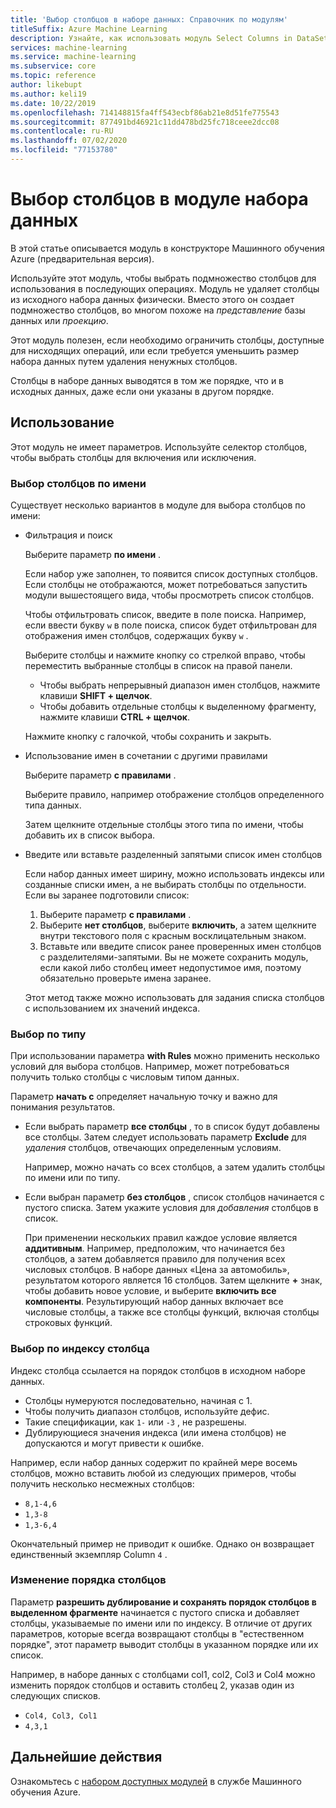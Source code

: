 ```yaml
---
title: 'Выбор столбцов в наборе данных: Справочник по модулям'
titleSuffix: Azure Machine Learning
description: Узнайте, как использовать модуль Select Columns in DataSet (выбор столбцов в наборе данных) в Машинное обучение Azure, чтобы выбрать подмножество столбцов для использования в нисходящих операциях.
services: machine-learning
ms.service: machine-learning
ms.subservice: core
ms.topic: reference
author: likebupt
ms.author: keli19
ms.date: 10/22/2019
ms.openlocfilehash: 714148815fa4ff543ecbf86ab21e8d51fe775543
ms.sourcegitcommit: 877491bd46921c11dd478bd25fc718ceee2dcc08
ms.contentlocale: ru-RU
ms.lasthandoff: 07/02/2020
ms.locfileid: "77153780"
---
```

# <a name="select-columns-in-dataset-module"></a>Выбор столбцов в модуле набора данных

В этой статье описывается модуль в конструкторе Машинного обучения Azure (предварительная версия).

Используйте этот модуль, чтобы выбрать подмножество столбцов для использования в последующих операциях. Модуль не удаляет столбцы из исходного набора данных физически. Вместо этого он создает подмножество столбцов, во многом похоже на *представление* базы данных или *проекцию*.

Этот модуль полезен, если необходимо ограничить столбцы, доступные для нисходящих операций, или если требуется уменьшить размер набора данных путем удаления ненужных столбцов.

Столбцы в наборе данных выводятся в том же порядке, что и в исходных данных, даже если они указаны в другом порядке.

## <a name="how-to-use"></a>Использование

Этот модуль не имеет параметров. Используйте селектор столбцов, чтобы выбрать столбцы для включения или исключения.

### <a name="choose-columns-by-name"></a>Выбор столбцов по имени

Существует несколько вариантов в модуле для выбора столбцов по имени: 

+ Фильтрация и поиск

    Выберите параметр **по имени** .

    Если набор уже заполнен, то появится список доступных столбцов. Если столбцы не отображаются, может потребоваться запустить модули вышестоящего вида, чтобы просмотреть список столбцов.

    Чтобы отфильтровать список, введите в поле поиска. Например, если ввести букву `w` в поле поиска, список будет отфильтрован для отображения имен столбцов, содержащих букву `w` .

    Выберите столбцы и нажмите кнопку со стрелкой вправо, чтобы переместить выбранные столбцы в список на правой панели.

    + Чтобы выбрать непрерывный диапазон имен столбцов, нажмите клавиши **SHIFT + щелчок**.
    + Чтобы добавить отдельные столбцы к выделенному фрагменту, нажмите клавиши **CTRL + щелчок**.

    Нажмите кнопку с галочкой, чтобы сохранить и закрыть.

+ Использование имен в сочетании с другими правилами

    Выберите параметр **с правилами** .
    
    Выберите правило, например отображение столбцов определенного типа данных.

    Затем щелкните отдельные столбцы этого типа по имени, чтобы добавить их в список выбора.

+ Введите или вставьте разделенный запятыми список имен столбцов

    Если набор данных имеет ширину, можно использовать индексы или созданные списки имен, а не выбирать столбцы по отдельности. Если вы заранее подготовили список:

    1. Выберите параметр **с правилами** . 
    2. Выберите **нет столбцов**, выберите **включить**, а затем щелкните внутри текстового поля с красным восклицательным знаком. 
    3. Вставьте или введите список ранее проверенных имен столбцов с разделителями-запятыми. Вы не можете сохранить модуль, если какой либо столбец имеет недопустимое имя, поэтому обязательно проверьте имена заранее.
    
    Этот метод также можно использовать для задания списка столбцов с использованием их значений индекса. 

### <a name="choose-by-type"></a>Выбор по типу

При использовании параметра **with Rules** можно применить несколько условий для выбора столбцов. Например, может потребоваться получить только столбцы с числовым типом данных.

Параметр **начать с** определяет начальную точку и важно для понимания результатов. 

+ Если выбрать параметр **все столбцы** , то в список будут добавлены все столбцы. Затем следует использовать параметр **Exclude** для *удаления* столбцов, отвечающих определенным условиям. 

    Например, можно начать со всех столбцов, а затем удалить столбцы по имени или по типу.

+ Если выбран параметр **без столбцов** , список столбцов начинается с пустого списка. Затем укажите условия для *добавления* столбцов в список. 

    При применении нескольких правил каждое условие является **аддитивным**. Например, предположим, что начинается без столбцов, а затем добавляется правило для получения всех числовых столбцов. В наборе данных «Цена за автомобиль», результатом которого является 16 столбцов. Затем щелкните **+** знак, чтобы добавить новое условие, и выберите **включить все компоненты**. Результирующий набор данных включает все числовые столбцы, а также все столбцы функций, включая столбцы строковых функций.

### <a name="choose-by-column-index"></a>Выбор по индексу столбца

Индекс столбца ссылается на порядок столбцов в исходном наборе данных.

+ Столбцы нумеруются последовательно, начиная с 1.  
+ Чтобы получить диапазон столбцов, используйте дефис. 
+ Такие спецификации, как `1-` или `-3` , не разрешены.
+ Дублирующиеся значения индекса (или имена столбцов) не допускаются и могут привести к ошибке.

Например, если набор данных содержит по крайней мере восемь столбцов, можно вставить любой из следующих примеров, чтобы получить несколько несмежных столбцов: 

+ `8,1-4,6`
+ `1,3-8`
+ `1,3-6,4` 

Окончательный пример не приводит к ошибке. Однако он возвращает единственный экземпляр Column `4` .



### <a name="change-order-of-columns"></a>Изменение порядка столбцов

Параметр **разрешить дублирование и сохранять порядок столбцов в выделенном фрагменте** начинается с пустого списка и добавляет столбцы, указываемые по имени или по индексу. В отличие от других параметров, которые всегда возвращают столбцы в "естественном порядке", этот параметр выводит столбцы в указанном порядке или их список. 

Например, в наборе данных с столбцами col1, col2, Col3 и Col4 можно изменить порядок столбцов и оставить столбец 2, указав один из следующих списков.

+ `Col4, Col3, Col1`
+ `4,3,1`


## <a name="next-steps"></a>Дальнейшие действия

Ознакомьтесь с [набором доступных модулей](module-reference.md) в службе Машинного обучения Azure. 